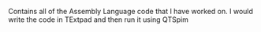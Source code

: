 Contains all of the Assembly Language code that I have worked on. I would write the code in TExtpad and then run it using QTSpim
